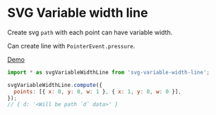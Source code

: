 # SVG Variable width line

Create svg `path` with each point can have variable width.

Can create line with `PointerEvent.pressure`.

[Demo](https://natescarlet.github.io/svg-variable-width-line/)

```javascript
import * as svgVariableWidthLine from 'svg-variable-width-line';

svgVariableWidthLine.compute({
  points: [{ x: 0, y: 0, w: 1 }, { x: 1, y: 0, w: 0 }],
});
// { d: '<Will be path `d` data>' }
```
